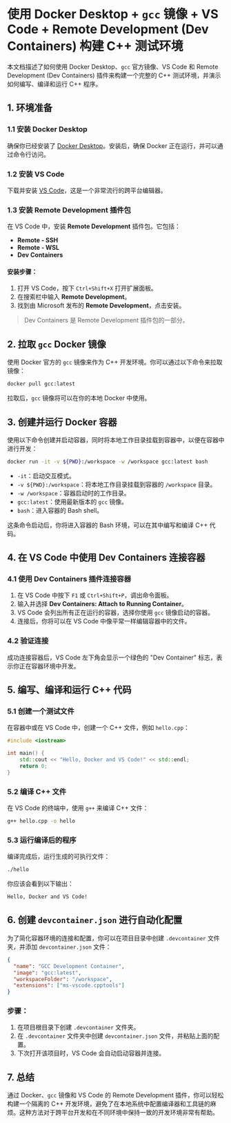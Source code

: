 # 使用 Docker Desktop + `gcc` 镜像 + VS Code + Remote Development (Dev Containers) 构建 C++ 测试环境

本文档描述了如何使用 Docker Desktop、`gcc` 官方镜像、VS Code 和 Remote Development (Dev Containers) 插件来构建一个完整的 C++ 测试环境，并演示如何编写、编译和运行 C++ 程序。

## 1. 环境准备

### 1.1 安装 Docker Desktop

确保你已经安装了 [Docker Desktop](https://www.docker.com/products/docker-desktop)。安装后，确保 Docker 正在运行，并可以通过命令行访问。

### 1.2 安装 VS Code

下载并安装 [VS Code](https://code.visualstudio.com/)，这是一个非常流行的跨平台编辑器。

### 1.3 安装 Remote Development 插件包

在 VS Code 中，安装 **Remote Development** 插件包。它包括：

- **Remote - SSH**
- **Remote - WSL**
- **Dev Containers**

#### 安装步骤：

1. 打开 VS Code，按下 `Ctrl+Shift+X` 打开扩展面板。
2. 在搜索栏中输入 **Remote Development**。
3. 找到由 Microsoft 发布的 **Remote Development**，点击安装。

> Dev Containers 是 Remote Development 插件包的一部分。

## 2. 拉取 `gcc` Docker 镜像

使用 Docker 官方的 `gcc` 镜像来作为 C++ 开发环境。你可以通过以下命令来拉取镜像：

```bash
docker pull gcc:latest
```

拉取后，`gcc` 镜像将可以在你的本地 Docker 中使用。

## 3. 创建并运行 Docker 容器

使用以下命令创建并启动容器，同时将本地工作目录挂载到容器中，以便在容器中进行开发：

```bash
docker run -it -v ${PWD}:/workspace -w /workspace gcc:latest bash
```

- `-it`：启动交互模式。
- `-v ${PWD}:/workspace`：将本地工作目录挂载到容器的 `/workspace` 目录。
- `-w /workspace`：容器启动时的工作目录。
- `gcc:latest`：使用最新版本的 `gcc` 镜像。
- `bash`：进入容器的 Bash shell。

这条命令启动后，你将进入容器的 Bash 环境，可以在其中编写和编译 C++ 代码。

## 4. 在 VS Code 中使用 Dev Containers 连接容器

### 4.1 使用 Dev Containers 插件连接容器

1. 在 VS Code 中按下 `F1` 或 `Ctrl+Shift+P`，调出命令面板。
2. 输入并选择 **Dev Containers: Attach to Running Container**。
3. VS Code 会列出所有正在运行的容器，选择你使用 `gcc` 镜像启动的容器。
4. 连接后，你将可以在 VS Code 中像平常一样编辑容器中的文件。

### 4.2 验证连接

成功连接容器后，VS Code 左下角会显示一个绿色的 "Dev Container" 标志，表示你正在容器环境中开发。

## 5. 编写、编译和运行 C++ 代码

### 5.1 创建一个测试文件

在容器中或在 VS Code 中，创建一个 C++ 文件，例如 `hello.cpp`：

```cpp
#include <iostream>

int main() {
    std::cout << "Hello, Docker and VS Code!" << std::endl;
    return 0;
}
```

### 5.2 编译 C++ 文件

在 VS Code 的终端中，使用 `g++` 来编译 C++ 文件：

```bash
g++ hello.cpp -o hello
```

### 5.3 运行编译后的程序

编译完成后，运行生成的可执行文件：

```bash
./hello
```

你应该会看到以下输出：

```bash
Hello, Docker and VS Code!
```

## 6. 创建 `devcontainer.json` 进行自动化配置

为了简化容器环境的连接和配置，你可以在项目目录中创建 `.devcontainer` 文件夹，并添加 `devcontainer.json` 文件：

```json
{
  "name": "GCC Development Container",
  "image": "gcc:latest",
  "workspaceFolder": "/workspace",
  "extensions": ["ms-vscode.cpptools"]
}
```

### 步骤：

1. 在项目根目录下创建 `.devcontainer` 文件夹。
2. 在 `.devcontainer` 文件夹中创建 `devcontainer.json` 文件，并粘贴上面的配置。
3. 下次打开该项目时，VS Code 会自动启动容器并连接。

## 7. 总结

通过 Docker、`gcc` 镜像和 VS Code 的 Remote Development 插件，你可以轻松构建一个隔离的 C++ 开发环境，避免了在本地系统中配置编译器和工具链的麻烦。这种方法对于跨平台开发和在不同环境中保持一致的开发环境非常有帮助。
